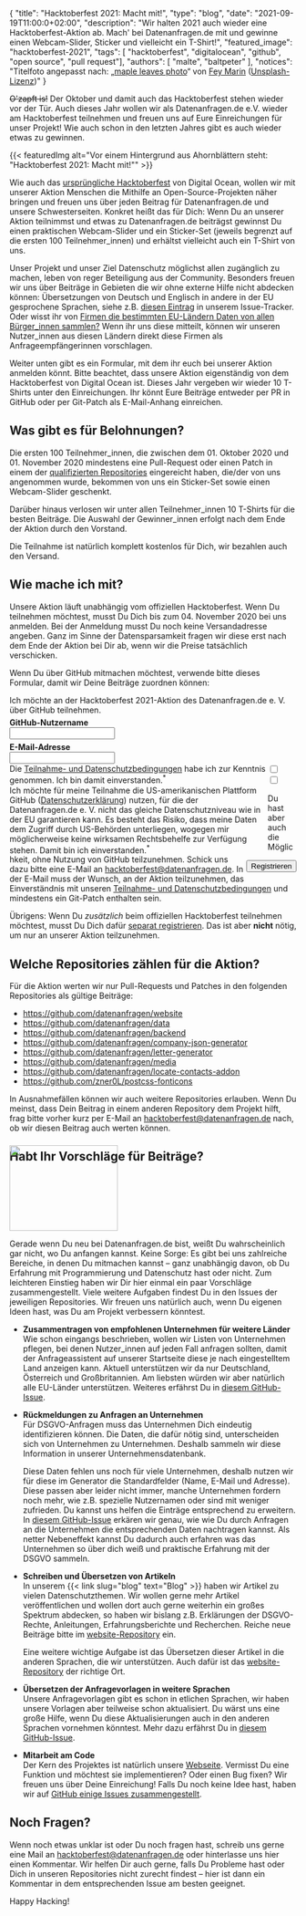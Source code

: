 {
    "title": "Hacktoberfest 2021: Macht mit!",
    "type": "blog",
    "date": "2021-09-19T11:00:0+02:00",
    "description": "Wir halten 2021 auch wieder eine Hacktoberfest-Aktion ab. Mach' bei Datenanfragen.de mit und gewinne einen Webcam-Slider, Sticker und vielleicht ein T-Shirt!",
    "featured_image": "hacktoberfest-2021",
    "tags": [ "hacktoberfest", "digitalocean", "github", "open source", "pull request"],
    "authors": [ "malte", "baltpeter" ],
    "notices": "Titelfoto angepasst nach: „[maple leaves photo](https://unsplash.com/photos/Pu-en3ew8wY)“ von [Fey Marin](https://unsplash.com/@feymarin) ([Unsplash-Lizenz](https://unsplash.com/license))"
}


~~O'zapft is!~~ Der Oktober und damit auch das Hacktoberfest stehen wieder vor der Tür. Auch dieses Jahr wollen wir als Datenanfragen.de e.V. wieder am Hacktoberfest teilnehmen und freuen uns auf Eure Einreichungen für unser Projekt! Wie auch schon in den letzten Jahres gibt es auch wieder etwas zu gewinnen.

{{< featuredImg alt="Vor einem Hintergrund aus Ahornblättern steht: \"Hacktoberfest 2021: Macht mit!\"" >}}

Wie auch das [ursprüngliche Hacktoberfest](https://hacktoberfest.digitalocean.com/) von Digital Ocean, wollen wir mit unserer Aktion Menschen die Mithilfe an Open-Source-Projekten näher bringen und freuen uns über jeden Beitrag für Datenanfragen.de und unsere Schwesterseiten. Konkret heißt das für Dich: Wenn Du an unserer Aktion teilnimmst und etwas zu Datenanfragen.de beiträgst gewinnst Du einen praktischen Webcam-Slider und ein Sticker-Set (jeweils begrenzt auf die ersten 100 Teilnehmer_innen) und erhältst vielleicht auch ein T-Shirt von uns.

Unser Projekt und unser Ziel Datenschutz möglichst allen zugänglich zu machen, leben von reger Beteiligung aus der Community. Besonders freuen wir uns über Beiträge in Gebieten die wir ohne externe Hilfe nicht abdecken können: Übersetzungen von Deutsch und Englisch in andere in der EU gesprochene Sprachen, siehe z.B. [diesen Eintrag](https://github.com/datenanfragen/data/issues/229) in unserem Issue-Tracker. Oder wisst ihr von [Firmen die bestimmten EU-Ländern Daten von allen Bürger_innen sammlen?](https://github.com/datenanfragen/data/issues/230) Wenn ihr uns diese mitteilt, können wir unseren Nutzer_innen aus diesen Ländern direkt diese Firmen als Anfrageempfängerinnen vorschlagen.

Weiter unten gibt es ein Formular, mit dem ihr euch bei unserer Aktion anmelden könnt. Bitte beachtet, dass unsere Aktion eigenständig von dem Hacktoberfest von Digital Ocean ist. Dieses Jahr vergeben wir wieder 10 T-Shirts unter den Einreichungen. Ihr könnt Eure Beiträge entweder per PR in GitHub oder per Git-Patch als E-Mail-Anhang einreichen.

## Was gibt es für Belohnungen?

Die ersten 100 Teilnehmer_innen, die zwischen dem 01. Oktober 2020 und 01. November 2020 mindestens eine Pull-Request oder einen Patch in einem der [qualifizierten Repositories](#repos) eingereicht haben, die/der von uns angenommen wurde, bekommen von uns ein Sticker-Set sowie einen Webcam-Slider geschenkt.

Darüber hinaus verlosen wir unter allen Teilnehmer_innen 10 T-Shirts für die besten Beiträge. Die Auswahl der Gewinner_innen erfolgt nach dem Ende der Aktion durch den Vorstand.

Die Teilnahme ist natürlich komplett kostenlos für Dich, wir bezahlen auch den Versand.

## Wie mache ich mit?

Unsere Aktion läuft unabhängig vom offiziellen Hacktoberfest. Wenn Du teilnehmen möchtest, musst Du Dich bis zum 04. November 2020 bei uns anmelden. Bei der Anmeldung musst Du noch keine Versandadresse angeben. Ganz im Sinne der Datensparsamkeit fragen wir diese erst nach dem Ende der Aktion bei Dir ab, wenn wir die Preise tatsächlich verschicken.

Wenn Du über GitHub mitmachen möchtest, verwende bitte dieses Formular, damit wir Deine Beiträge zuordnen können:

<div class="box form-group" style="max-width: 600px; margin: auto;">
<form action="https://backend.datenanfragen.de/hacktoberfest" method="POST">
Ich möchte an der Hacktoberfest 2021-Aktion des Datenanfragen.de e.&nbsp;V. über GitHub teilnehmen.
<div class="clearfix" style="margin-bottom: 5px;"></div>
<!-- Pattern adapted after: https://github.com/shinnn/github-username-regex/blob/0794566cc10e8c5a0e562823f8f8e99fa044e5f4/index.js#L1 -->
<label><div class="col40"><strong>GitHub-Nutzername</strong></div><div class="col60"><input type="text" pattern="^@?[a-zA-Z\d](?:[a-zA-Z\d]|-(?=[a-zA-Z\d])){0,38}$" name="github_user" class="form-element" required></label></div>
<div class="clearfix" style="margin-bottom: 5px;"></div>
<label><div class="col40"><strong>E-Mail-Adresse</strong></div><div class="col60"><input type="email" name="email" class="form-element" required></label></div>
<div class="clearfix"></div>
<div class="form-group"><input type="checkbox" id="accept_terms" name="accept_terms" class="form-element" required><label for="accept_terms"><div style="float: left; width: 90%;">Die <a href="https://static.dacdn.de/docs/bedingungen-hacktoberfest-2021.pdf">Teilnahme- und Datenschutzbedingungen</a> habe ich zur Kenntnis genommen. Ich bin damit einverstanden.<sup class="color-teal-700">*</sup></div></label></div>
<div class="form-group"><input type="checkbox" id="accept_us_transfers" name="accept_us_transfers" class="form-element" required><label for="accept_us_transfers"><div style="float: left; width: 90%;">Ich möchte für meine Teilnahme die US-amerikanischen Plattform GitHub (<a href="https://docs.github.com/en/free-pro-team@latest/github/site-policy/github-privacy-statement">Datenschutzerklärung</a>) nutzen, für die der Datenanfragen.de e.&nbsp;V. nicht das gleiche Datenschutzniveau wie in der EU garantieren kann. Es besteht das Risiko, dass meine Daten dem Zugriff durch US-Behörden unterliegen, wogegen mir möglicherweise keine wirksamen Rechtsbehelfe zur Verfügung stehen. Damit bin ich einverstanden.<sup class="color-teal-700">*</sup></div></label></div>
<input type="hidden" name="language" value="de">
<input type="hidden" name="year" value="2020">
<div style="float: right; margin-top: 10px;"><input class="button button-primary" type="submit" value="Registrieren"></label></div>
<div class="clearfix"></div>
</form>
</div>

Du hast aber auch die Möglichkeit, ohne Nutzung von GitHub teilzunehmen. Schick uns dazu bitte eine E-Mail an <hacktoberfest@datenanfragen.de>. In der E-Mail muss der Wunsch, an der Aktion teilzunehmen, das Einverständnis mit unseren [Teilnahme- und Datenschutzbedingungen](https://static.dacdn.de/docs/bedingungen-hacktoberfest-2021.pdf) und mindestens ein Git-Patch enthalten sein.

Übrigens: Wenn Du _zusätzlich_ beim offiziellen Hacktoberfest teilnehmen möchtest, musst Du Dich dafür [separat registrieren](https://hacktoberfest.digitalocean.com/). Das ist aber **nicht** nötig, um nur an unserer Aktion teilzunehmen.


## Welche Repositories zählen für die Aktion?

Für die Aktion werten wir nur Pull-Requests und Patches in den folgenden Repositories als gültige Beiträge:

* <https://github.com/datenanfragen/website>
* <https://github.com/datenanfragen/data>
* <https://github.com/datenanfragen/backend>
* <https://github.com/datenanfragen/company-json-generator>
* <https://github.com/datenanfragen/letter-generator>
* <https://github.com/datenanfragen/media>
* <https://github.com/datenanfragen/locate-contacts-addon>
* <https://github.com/zner0L/postcss-fonticons>

In Ausnahmefällen können wir auch weitere Repositories erlauben. Wenn Du meinst, dass Dein Beitrag in einem anderen Repository dem Projekt hilft, frag bitte vorher kurz per E-Mail an <hacktoberfest@datenanfragen.de> nach, ob wir diesen Beitrag auch werten können.

## Habt Ihr Vorschläge für Beiträge?  

<img class="offset-image offset-image-right" src="/card-icons/code.svg" height="150px" width="190px" style="height: 150px; margin-right: -100px; margin-top: -50px;" alt="">

Gerade wenn Du neu bei Datenanfragen.de bist, weißt Du wahrscheinlich gar nicht, wo Du anfangen kannst. Keine Sorge: Es gibt bei uns zahlreiche Bereiche, in denen Du mitmachen kannst – ganz unabhängig davon, ob Du Erfahrung mit Programmierung und Datenschutz hast oder nicht. Zum leichteren Einstieg haben wir Dir hier einmal ein paar Vorschläge zusammengestellt. Viele weitere Aufgaben findest Du in den Issues der jeweiligen Repositories. Wir freuen uns natürlich auch, wenn Du eigenen Ideen hast, was Du am Projekt verbessern könntest.

* **Zusammentragen von empfohlenen Unternehmen für weitere Länder**  
  Wie schon eingangs beschrieben, wollen wir Listen von Unternehmen pflegen, bei denen Nutzer_innen auf jeden Fall anfragen sollten, damit der Anfrageassistent auf unserer Startseite diese je nach eingestelltem Land anzeigen kann. Aktuell unterstützen wir da nur Deutschland, Österreich und Großbritannien. Am liebsten würden wir aber natürlich alle EU-Länder unterstützen. Weiteres erfährst Du in [diesem GitHub-Issue](https://github.com/datenanfragen/data/issues/230).

* **Rückmeldungen zu Anfragen an Unternehmen**  
  Für DSGVO-Anfragen muss das Unternehmen Dich eindeutig identifizieren können. Die Daten, die dafür nötig sind, unterscheiden sich von Unternehmen zu Unternehmen. Deshalb sammeln wir diese Information in unserer Unternehmensdatenbank.

  Diese Daten fehlen uns noch für viele Unternehmen, deshalb nutzen wir für diese im Generator die Standardfelder (Name, E-Mail und Adresse). Diese passen aber leider nicht immer, manche Unternehmen fordern noch mehr, wie z.B. spezielle Nutzernamen oder sind mit weniger zufrieden.
  Du kannst uns helfen die Einträge entsprechend zu erweitern. In [diesem GitHub-Issue](https://github.com/datenanfragen/data/issues/720) erkären wir genau, wie wie Du durch Anfragen an die Unternehmen die entsprechenden Daten nachtragen kannst. Als netter Nebeneffekt kannst Du dadurch auch erfahren was das Unternehmen so über dich weiß und praktische Erfahrung mit der DSGVO sammeln.

* **Schreiben und Übersetzen von Artikeln**  
  In unserem {{< link slug="blog" text="Blog" >}} haben wir Artikel zu vielen Datenschutzthemen. Wir wollen gerne mehr Artikel veröffentlichen und wollen dort auch gerne weiterhin ein großes Spektrum abdecken, so haben wir bislang z.B. Erklärungen der DSGVO-Rechte, Anleitungen, Erfahrungsberichte und Recherchen. Reiche neue Beiträge bitte im [website-Repository](https://github.com/datenanfragen/website) ein.

  Eine weitere wichtige Aufgabe ist das Übersetzen dieser Artikel in die anderen Sprachen, die wir unterstützen. Auch dafür ist das [website-Repository](https://github.com/datenanfragen/website) der richtige Ort.

* **Übersetzen der Anfragevorlagen in weitere Sprachen**  
  Unsere Anfragevorlagen gibt es schon in etlichen Sprachen, wir haben unsere Vorlagen aber teilweise schon aktualisiert. Du wärst uns eine große Hilfe, wenn Du diese Aktualisierungen auch in den anderen Sprachen vornehmen könntest. Mehr dazu erfährst Du in [diesem GitHub-Issue](https://github.com/datenanfragen/data/issues/229).

* **Mitarbeit am Code**  
  Der Kern des Projektes ist natürlich unsere [Webseite](https://github.com/datenanfragen/website). Vermisst Du eine Funktion und möchtest sie implementieren? Oder einen Bug fixen? Wir freuen uns über Deine Einreichung!
  Falls Du noch keine Idee hast, haben wir auf [GitHub einige Issues zusammengestellt](https://github.com/datenanfragen/website/issues).

## Noch Fragen?

Wenn noch etwas unklar ist oder Du noch fragen hast, schreib uns gerne eine Mail an <hacktoberfest@datenanfragen.de> oder hinterlasse uns hier einen Kommentar. Wir helfen Dir auch gerne, falls Du Probleme hast oder Dich in unseren Repositories nicht zurecht findest – hier ist dann ein Kommentar in dem entsprechenden Issue am besten geeignet.

Happy Hacking!

<script>
window.onload = function() {
  if (PARAMETERS.error) {
    if (PARAMETERS.error === 'validation') alert('Die Anmeldedaten, die Du angegeben hast, waren leider nicht korrekt. Bitte versuche es erneut.');
    else if (PARAMETERS.error === 'server') alert('Bei der Registrierung ist leider ein Fehler auf unserer Seite aufgetreten. Bitte versuche es später erneut oder wende Dich über hacktoberfest@datenanfragen.de an uns.');
    else if (PARAMETERS.error === 'duplicate') alert('Diese GitHub-Nutzer_in oder diese E-Mail-Adresse ist bereits registriert. Das warst nicht Du? Bitte wende Dich über hacktoberfest@datenanfragen.de an uns.');
    else if (PARAMETERS.error === 'expired') alert('Die Anmeldefrist ist leider schon abgelaufen.');
  }
  else if (PARAMETERS.success === '1') alert('Deine Registrierung wurde erfolgreich bearbeitet. Du solltest gleich eine Bestätigung per E-Mail erhalten.');
}
</script>
